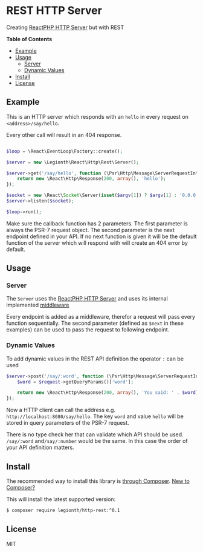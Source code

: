 # REST HTTP Server

Creating [ReactPHP HTTP Server](https://github.com/reactphp/http) but with REST


**Table of Contents**
* [Example](#example)
* [Usage](#usage)
  * [Server](#server)
  * [Dynamic Values](#dynamic-values)
* [Install](#install)
* [License](#license)

## Example

This is an HTTP server which responds with an `hello`
in every request on `<address>/say/hello`.

Every other call will result in an 404 response.

```php

$loop = \React\EventLoop\Factory::create();

$server = new \Legionth\React\Http\Rest\Server();

$server->get('/say/hello', function (\Psr\Http\Message\ServerRequestInterface $request, callable $next) {
    return new \React\Http\Response(200, array(), 'hello');
});

$socket = new \React\Socket\Server(isset($argv[1]) ? $argv[1] : '0.0.0.0:0', $loop);
$server->listen($socket);

$loop->run();

```

Make sure the callback function has 2 parameters.
The first parameter is always the PSR-7 request object.
The second parameter is the next endpoint defined in your API.
If no next function is given it will be
the default function of the server which will respond with will create an 404 error by default.

## Usage

### Server

The `Server` uses the [ReactPHP HTTP Server](https://github.com/reactphp/http) and uses
its internal implemented [middleware](https://github.com/reactphp/http#middleware)

Every endpoint is added as a middleware, therefor a request will pass every function
sequentially.
The second parameter (defined as `$next` in these examples) can be used to pass
the request to following endpoint.

### Dynamic Values

To add dynamic values in the REST API definition the operator `:` can be used

```php
$server->post('/say/:word', function (\Psr\Http\Message\ServerRequestInterface $request, callable $next) {
    $word = $request->getQueryParams()['word'];

    return new \React\Http\Response(200, array(), 'You said: ' . $word);
});
```

Now a HTTP client can call the address e.g. `http://localhost:8080/say/hello`.
The key `word` and value `hello` will be stored in query parameters of the
PSR-7 request.

There is no type check her that can validate which API should be used.
`/say/:word` and`/say/:number` would be the same. In this case the order of your API
definition matters.

## Install

The recommended way to install this library is [through Composer](https://getcomposer.org).
[New to Composer?](https://getcomposer.org/doc/00-intro.md)

This will install the latest supported version:

```bash
$ composer require legionth/http-rest:^0.1
```

## License

MIT

